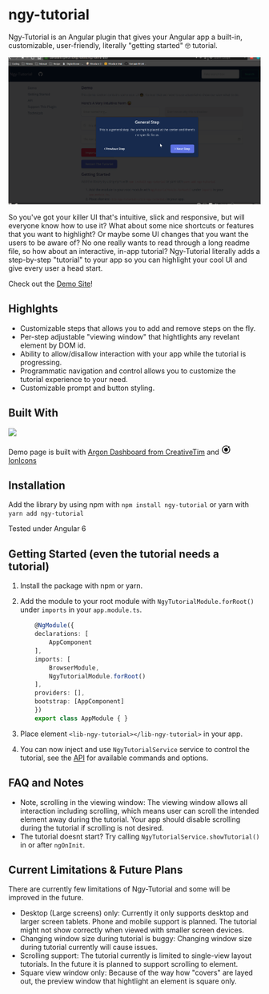# ngy-tutorial

Ngy-Tutorial is an Angular plugin that gives your Angular app a built-in, customizable, user-friendly, literally "getting started" 🤓 tutorial.

![alt text](https://github.com/Yamazaki93/ngy-tutorial/raw/master/misc/demo.gif "Preview")

So you've got your killer UI that's intuitive, slick and responsive, but will everyone know how to use it? What about some nice shortcuts or features that you want to highlight? Or maybe some UI changes that you want the users to be aware of? No one really wants to read through a long readme file, so how about an interactive, in-app tutorial? Ngy-Tutorial literally adds a step-by-step "tutorial" to your app so you can highlight your cool UI and give every user a head start.

Check out the [Demo Site](https://yamazaki93.github.io/ngy-tutorial/ngy-tutorial-app/)!

## Highlghts

 - Customizable steps that allows you to add and remove steps on the fly.
 - Per-step adjustable "viewing window" that hightlights any revelant element by DOM id.
 - Ability to allow/disallow interaction with your app while the tutorial is progressing.
 - Programmatic navigation and control allows you to customize the tutorial experience to your need.
 - Customizable prompt and button styling.

## Built With

<a href="https://angular.io/"><img src="https://angular.io/assets/images/logos/angular/angular.svg" width="150"></a>

Demo page is built with <a href="https://demos.creative-tim.com/argon-dashboard/index.html">Argon Dashboard from CreativeTim</a> and <a href="https://ionicons.com/"><svg width="20px" height="20px" xmlns="http://www.w3.org/2000/svg" viewBox="0 0 512 512"><path d="M256 161.2c-52.3 0-94.8 42.5-94.8 94.8s42.5 94.8 94.8 94.8 94.8-42.5 94.8-94.8-42.5-94.8-94.8-94.8z"/><circle cx="392.1" cy="126.4" r="43.2"/><path d="M445.3 169.8l-1.8-4-2.9 3.3c-7.1 8-16.1 14.2-26.1 17.9l-2.8 1 1.1 2.7c8.6 20.7 13 42.7 13 65.2 0 93.7-76.2 169.9-169.9 169.9S86.1 349.7 86.1 256 162.3 86.1 256 86.1c25.4 0 49.9 5.5 72.8 16.4l2.7 1.3 1.2-2.7c4.2-9.8 10.8-18.5 19.2-25.2l3.4-2.7-3.9-2C321.6 55.8 289.5 48 256 48 141.3 48 48 141.3 48 256s93.3 208 208 208 208-93.3 208-208c0-30-6.3-59-18.7-86.2z"/></svg> IonIcons</a>

## Installation

Add the library by using npm with `npm install ngy-tutorial` or yarn with `yarn add ngy-tutorial`

Tested under Angular 6

## Getting Started (even the tutorial needs a tutorial)

1. Install the package with npm or yarn.
2. Add the module to your root module with `NgyTutorialModule.forRoot()` under `imports` in your `app.module.ts`.

    ```typescript
        @NgModule({
        declarations: [
            AppComponent
        ],
        imports: [
            BrowserModule,
            NgyTutorialModule.forRoot()
        ],
        providers: [],
        bootstrap: [AppComponent]
        })
        export class AppModule { }
    ```

3. Place element `<lib-ngy-tutorial></lib-ngy-tutorial>` in your app.
4. You can now inject and use `NgyTutorialService` service to control the tutorial, see the [API](https://yamazaki93.github.io/ngy-tutorial/ngy-tutorial-app/) for available commands and options.

## FAQ and Notes

 - Note, scrolling in the viewing window: The viewing window allows all interaction including scrolling, which means user can scroll the intended element away during the tutorial. Your app should disable scrolling during the tutorial if scrolling is not desired.
 - The tutorial doesnt start? Try calling `NgyTutorialService.showTutorial()` in or after `ngOnInit`.

## Current Limitations & Future Plans

There are currently few limitations of Ngy-Tutorial and some will be improved in the future.

 - Desktop (Large screens) only: Currently it only supports desktop and larger screen tablets. Phone and mobile support is planned. The tutorial might not show correctly when viewed with smaller screen devices.
 - Changing window size during tutorial is buggy: Changing window size during tutorial currently will cause issues.
 - Scrolling support: The tutorial currently is limited to single-view layout tutorials. In the future it is planned to support scrolling to element.
 - Square view window only: Because of the way how "covers" are layed out, the preview window that hightlight an element is square only.
